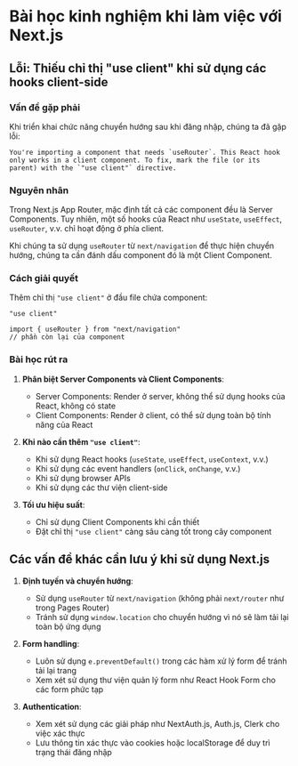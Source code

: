 # Bài học kinh nghiệm khi làm việc với Next.js

## Lỗi: Thiếu chỉ thị "use client" khi sử dụng các hooks client-side

### Vấn đề gặp phải

Khi triển khai chức năng chuyển hướng sau khi đăng nhập, chúng ta đã gặp lỗi:

```
You're importing a component that needs `useRouter`. This React hook only works in a client component. To fix, mark the file (or its parent) with the `"use client"` directive.
```

### Nguyên nhân

Trong Next.js App Router, mặc định tất cả các component đều là Server Components. Tuy nhiên, một số hooks của React như `useState`, `useEffect`, `useRouter`, v.v. chỉ hoạt động ở phía client.

Khi chúng ta sử dụng `useRouter` từ `next/navigation` để thực hiện chuyển hướng, chúng ta cần đánh dấu component đó là một Client Component.

### Cách giải quyết

Thêm chỉ thị `"use client"` ở đầu file chứa component:

```tsx
"use client"

import { useRouter } from "next/navigation"
// phần còn lại của component
```

### Bài học rút ra

1. **Phân biệt Server Components và Client Components**:
   - Server Components: Render ở server, không thể sử dụng hooks của React, không có state
   - Client Components: Render ở client, có thể sử dụng toàn bộ tính năng của React

2. **Khi nào cần thêm `"use client"`**:
   - Khi sử dụng React hooks (`useState`, `useEffect`, `useContext`, v.v.)
   - Khi sử dụng các event handlers (`onClick`, `onChange`, v.v.)
   - Khi sử dụng browser APIs
   - Khi sử dụng các thư viện client-side

3. **Tối ưu hiệu suất**:
   - Chỉ sử dụng Client Components khi cần thiết
   - Đặt chỉ thị `"use client"` càng sâu càng tốt trong cây component

## Các vấn đề khác cần lưu ý khi sử dụng Next.js

1. **Định tuyến và chuyển hướng**:
   - Sử dụng `useRouter` từ `next/navigation` (không phải `next/router` như trong Pages Router)
   - Tránh sử dụng `window.location` cho chuyển hướng vì nó sẽ làm tải lại toàn bộ ứng dụng

2. **Form handling**:
   - Luôn sử dụng `e.preventDefault()` trong các hàm xử lý form để tránh tải lại trang
   - Xem xét sử dụng thư viện quản lý form như React Hook Form cho các form phức tạp

3. **Authentication**:
   - Xem xét sử dụng các giải pháp như NextAuth.js, Auth.js, Clerk cho việc xác thực
   - Lưu thông tin xác thực vào cookies hoặc localStorage để duy trì trạng thái đăng nhập 